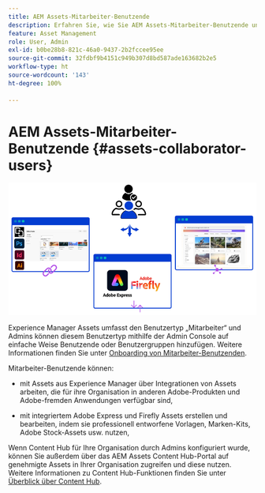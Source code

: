 ```yaml
---
title: AEM Assets-Mitarbeiter-Benutzende
description: Erfahren Sie, wie Sie AEM Assets-Mitarbeiter-Benutzende und ihre Berechtigungen verwalten.
feature: Asset Management
role: User, Admin
exl-id: b0be28b8-821c-46a0-9437-2b2fccee95ee
source-git-commit: 32fdbf9b4151c949b307d8bd587ade163682b2e5
workflow-type: ht
source-wordcount: '143'
ht-degree: 100%

---
```


# AEM Assets-Mitarbeiter-Benutzende {#assets-collaborator-users}

![AEM Assets-Mitarbeiter-Benutzende – Banner](/help/assets/assets/aem-assets-collaborator-users-banner.png)

Experience Manager Assets umfasst den Benutzertyp „Mitarbeiter“ und Admins können diesem Benutzertyp mithilfe der Admin Console auf einfache Weise Benutzende oder Benutzergruppen hinzufügen. Weitere Informationen finden Sie unter [Onboarding von Mitarbeiter-Benutzenden](/help/assets/enable-assets-ultimate.md#onboard-collaborator-users).

Mitarbeiter-Benutzende können:

* mit Assets aus Experience Manager über Integrationen von Assets arbeiten, die für ihre Organisation in anderen Adobe-Produkten und Adobe-fremden Anwendungen verfügbar sind,

* mit integriertem Adobe Express und Firefly Assets erstellen und bearbeiten, indem sie professionell entworfene Vorlagen, Marken-Kits, Adobe Stock-Assets usw. nutzen,


Wenn Content Hub für Ihre Organisation durch Admins konfiguriert wurde, können Sie außerdem über das AEM Assets Content Hub-Portal auf genehmigte Assets in Ihrer Organisation zugreifen und diese nutzen. Weitere Informationen zu Content Hub-Funktionen finden Sie unter [Überblick über Content Hub](/help/assets/product-overview.md).
